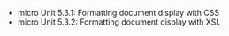 - micro Unit 5.3.1: Formatting document display with CSS
- micro Unit 5.3.2: Formatting document display with XSL